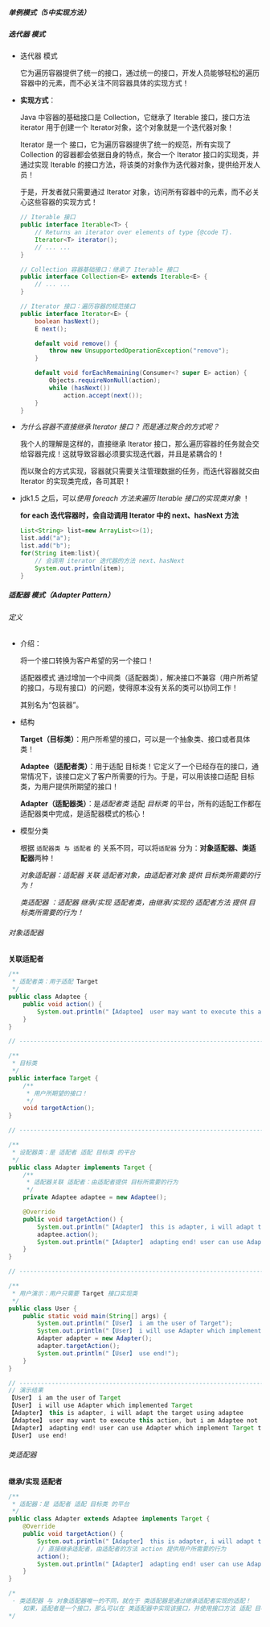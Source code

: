 ##### 单例模式（5中实现方法）

##### 迭代器 模式

+ 迭代器 模式

  它为遍历容器提供了统一的接口，通过统一的接口，开发人员能够轻松的遍历容器中的元素，而不必关注不同容器具体的实现方式！

+ **实现方式**：

  Java 中容器的基础接口是 Collection，它继承了 Iterable 接口，接口方法 iterator 用于创建一个 Iterator对象，这个对象就是一个迭代器对象！

  Iterator 是一个 接口，它为遍历容器提供了统一的规范，所有实现了 Collection 的容器都会依据自身的特点，聚合一个 Iterator 接口的实现类，并通过实现 Iterable 的接口方法，将该类的对象作为迭代器对象，提供给开发人员！

  于是，开发者就只需要通过 Iterator 对象，访问所有容器中的元素，而不必关心这些容器的实现方式！

  ```java
  // Iterable 接口
  public interface Iterable<T> {
      // Returns an iterator over elements of type {@code T}.
      Iterator<T> iterator();
      // ... ...
  }

  // Collection 容器基础接口：继承了 Iterable 接口
  public interface Collection<E> extends Iterable<E> {
      // ... ...
  }

  // Iterator 接口：遍历容器的规范接口
  public interface Iterator<E> {
      boolean hasNext();
      E next();

      default void remove() {
          throw new UnsupportedOperationException("remove");
      }

      default void forEachRemaining(Consumer<? super E> action) {
          Objects.requireNonNull(action);
          while (hasNext())
              action.accept(next());
      }
  }
  ```

+ *为什么容器不直接继承 Iterator 接口？* *而是通过聚合的方式呢？*

  我个人的理解是这样的，直接继承 Iterator 接口，那么遍历容器的任务就会交给容器完成！这就导致容器必须要实现迭代器，并且是紧耦合的！

  而以聚合的方式实现，容器就只需要关注管理数据的任务，而迭代容器就交由 Iterator 的实现类完成，各司其职！

+ jdk1.5 之后，可以*使用 foreach 方法来遍历 Iterable 接口的实现类对象* ！

  **for each 迭代容器时，会自动调用 Iterator 中的 next、hasNext 方法**

  ```java
  List<String> list=new ArrayList<>(1);
  list.add("a");
  list.add("b");
  for(String item:list){
      // 会调用 iterator 迭代器的方法 next、hasNext
      System.out.println(item);
  }
  ```



##### 适配器 模式（Adapter Pattern）

###### 定义

+ 介绍：

  将一个接口转换为客户希望的另一个接口！

  适配器模式 通过增加一个中间类（适配器类），解决接口不兼容（用户所希望的接口，与现有接口）的问题，使得原本没有关系的类可以协同工作！

  其别名为“包装器”。

+ 结构

  **Target（目标类）**：用户所希望的接口，可以是一个抽象类、接口或者具体类！

  **Adaptee（适配者类）**：用于适配 目标类！它定义了一个已经存在的接口，通常情况下，该接口定义了客户所需要的行为。于是，可以用该接口适配 目标类，为用户提供所期望的接口！

  **Adapter（适配器类）**：是*适配者类*  适配 *目标类* 的平台，所有的适配工作都在适配器类中完成，是适配器模式的核心！

+ 模型分类

  根据 `适配器类 与 适配者` 的 关系不同，可以将`适配器` 分为：**对象适配器、类适配器**两种！

  *对象适配器：适配器 关联 适配者对象，由适配者对象 提供 目标类所需要的行为！*

  *类适配器    ：适配器 继承/实现 适配者类，由继承/实现的 适配者方法 提供 目标类所需要的行为！*

###### 对象适配器

**关联适配者**

```java
/**
 * 适配者类：用于适配 Target
 */
public class Adaptee {
    public void action() {
        System.out.println("【Adaptee】 user may want to execute this action, but i am Adaptee not the Target!");
    }
}

// ----------------------------------------------------------------------------------------

/**
 * 目标类
 */
public interface Target {
    /**
     * 用户所期望的接口！
     */
    void targetAction();
}

// ----------------------------------------------------------------------------------------

/**
 * 设配器类：是 适配者 适配 目标类 的平台
 */
public class Adapter implements Target {
    /**
     * 适配器关联 适配者：由适配者提供 目标所需要的行为
     */
    private Adaptee adaptee = new Adaptee();

    @Override
    public void targetAction() {
        System.out.println("【Adapter】 this is adapter, i will adapt the target using adaptee");
        adaptee.action();
        System.out.println("【Adapter】 adapting end! user can use Adapter which implement Target to do what he want!");
    }
}

// ----------------------------------------------------------------------------------------

/**
 * 用户演示：用户只需要 Target 接口实现类
 */
public class User {
    public static void main(String[] args) {
        System.out.println("【User】 i am the user of Target");
        System.out.println("【User】 i will use Adapter which implemented Target");
        Adapter adapter = new Adapter();
        adapter.targetAction();
        System.out.println("【User】 use end!");
    }
}

// ----------------------------------------------------------------------------------------
// 演示结果
【User】 i am the user of Target
【User】 i will use Adapter which implemented Target
【Adapter】 this is adapter, i will adapt the target using adaptee
【Adaptee】 user may want to execute this action, but i am Adaptee not the Target!
【Adapter】 adapting end! user can use Adapter which implement Target to do what he want!
【User】 use end!
```

###### 类适配器

**继承/实现 适配者**

```java
/**
 * 适配器：是 适配者 适配 目标类 的平台
 */
public class Adapter extends Adaptee implements Target {
    @Override
    public void targetAction() {
        System.out.println("【Adapter】 this is adapter, i will adapt the target using adaptee");
        // 直接继承适配者，由适配者的方法 action 提供用户所需要的行为
        action();
        System.out.println("【Adapter】 adapting end! user can use Adapter which implement Target to do what he want!");
    }
}

/*
 · 类适配器 与 对象适配器唯一的不同，就在于 类适配器是通过继承适配者实现的适配！
 	如果，适配者是一个接口，那么可以在 类适配器中实现该接口，并使用接口方法 适配 目标类！
*/
```

